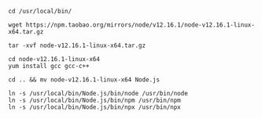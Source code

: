 
`cd /usr/local/bin/`  

`wget https://npm.taobao.org/mirrors/node/v12.16.1/node-v12.16.1-linux-x64.tar.gz`  

`tar -xvf node-v12.16.1-linux-x64.tar.gz`  

`cd node-v12.16.1-linux-x64`  
`yum install gcc gcc-c++`  

`cd .. && mv node-v12.16.1-linux-x64 Node.js`  

`ln -s /usr/local/bin/Node.js/bin/node /usr/bin/node`  
`ln -s /usr/local/bin/Node.js/bin/npm /usr/bin/npm`  
`ln -s /usr/local/bin/Node.js/bin/npx /usr/bin/npx`  
